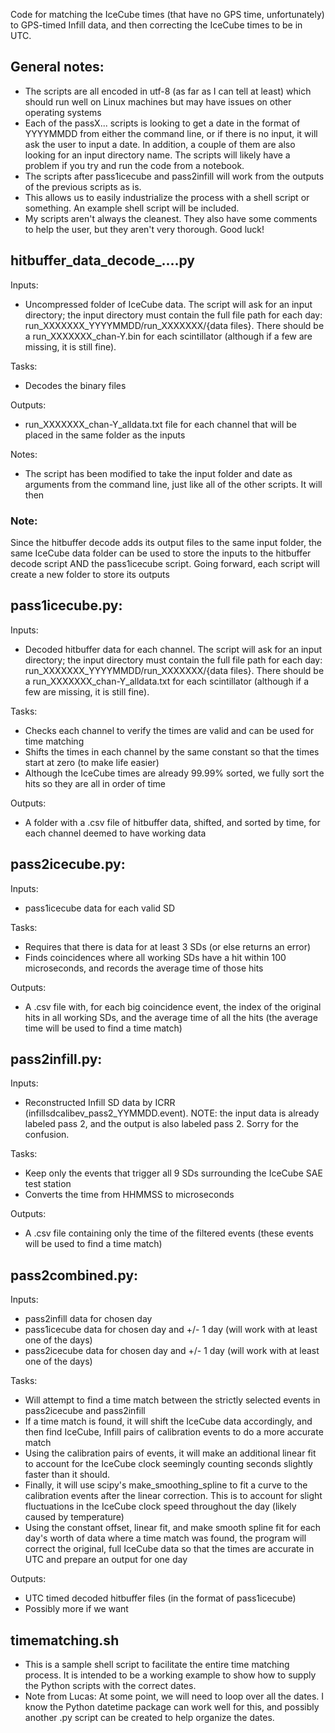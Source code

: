 Code for matching the IceCube times (that have no GPS time, unfortunately) to GPS-timed Infill data, and then correcting the IceCube times to be in UTC.

## General notes:
- The scripts are all encoded in utf-8 (as far as I can tell at least) which should run well on Linux machines but may have issues on other operating systems
- Each of the passX... scripts is looking to get a date in the format of YYYYMMDD from either the command line, or if there is no input, it will ask the user to input a date. In addition, a couple of them are also looking for an input directory name. The scripts will likely have a problem if you try and run the code from a notebook.
- The scripts after pass1icecube and pass2infill will work from the outputs of the previous scripts as is.
- This allows us to easily industrialize the process with a shell script or something. An example shell script will be included.
- My scripts aren't always the cleanest. They also have some comments to help the user, but they aren't very thorough. Good luck!

## hitbuffer_data_decode_....py
Inputs:
- Uncompressed folder of IceCube data. The script will ask for an input directory; the input directory must contain the full file path for each day: run_XXXXXXX_YYYYMMDD/run_XXXXXXX/{data files}. There should be a run_XXXXXXX_chan-Y.bin for each scintillator (although if a few are missing, it is still fine).

Tasks:
- Decodes the binary files
  
Outputs:
- run_XXXXXXX_chan-Y_alldata.txt file for each channel that will be placed in the same folder as the inputs

Notes:
- The script has been modified to take the input folder and date as arguments from the command line, just like all of the other scripts. It will then 

### Note:
Since the hitbuffer decode adds its output files to the same input folder, the same IceCube data folder can be used to store the inputs to the hitbuffer decode script AND the pass1icecube script. Going forward, each script will create a new folder to store its outputs

## pass1icecube.py:
Inputs:
- Decoded hitbuffer data for each channel. The script will ask for an input directory; the input directory must contain the full file path for each day: run_XXXXXXX_YYYYMMDD/run_XXXXXXX/{data files}. There should be a run_XXXXXXX_chan-Y_alldata.txt for each scintillator (although if a few are missing, it is still fine).

  
Tasks:
- Checks each channel to verify the times are valid and can be used for time matching
- Shifts the times in each channel by the same constant so that the times start at zero (to make life easier)
- Although the IceCube times are already 99.99% sorted, we fully sort the hits so they are all in order of time

Outputs:
- A folder with a .csv file of hitbuffer data, shifted, and sorted by time, for each channel deemed to have working data

## pass2icecube.py:
Inputs:
- pass1icecube data for each valid SD

Tasks:
- Requires that there is data for at least 3 SDs (or else returns an error)
- Finds coincidences where all working SDs have a hit within 100 microseconds, and records the average time of those hits
  
Outputs:
- A .csv file with, for each big coincidence event, the index of the original hits in all working SDs, and the average time of all the hits (the average time will be used to find a time match)

## pass2infill.py:
Inputs:
- Reconstructed Infill SD data by ICRR (infillsdcalibev_pass2_YYMMDD.event). NOTE: the input data is already labeled pass 2, and the output is also labeled pass 2. Sorry for the confusion.
  
Tasks:
- Keep only the events that trigger all 9 SDs surrounding the IceCube SAE test station
- Converts the time from HHMMSS to microseconds
  
Outputs:
- A .csv file containing only the time of the filtered events (these events will be used to find a time match)

## pass2combined.py:
Inputs:
- pass2infill data for chosen day
- pass1icecube data for chosen day and +/- 1 day (will work with at least one of the days)
- pass2icecube data for chosen day and +/- 1 day (will work with at least one of the days)
  
Tasks:
- Will attempt to find a time match between the strictly selected events in pass2icecube and pass2infill
- If a time match is found, it will shift the IceCube data accordingly, and then find IceCube, Infill pairs of calibration events to do a more accurate match
- Using the calibration pairs of events, it will make an additional linear fit to account for the IceCube clock seemingly counting seconds slightly faster than it should. 
- Finally, it will use scipy's make_smoothing_spline to fit a curve to the calibration events after the linear correction. This is to account for slight fluctuations in the IceCube clock speed throughout the day (likely caused by temperature)
- Using the constant offset, linear fit, and make smooth spline fit for each day's worth of data where a time match was found, the program will correct the original, full IceCube data so that the times are accurate in UTC and prepare an output for one day
  
Outputs:
- UTC timed decoded hitbuffer files (in the format of pass1icecube)
- Possibly more if we want

## timematching.sh
- This is a sample shell script to facilitate the entire time matching process. It is intended to be a working example to show how to supply the Python scripts with the correct dates.
- Note from Lucas: At some point, we will need to loop over all the dates. I know the Python datetime package can work well for this, and possibly another .py script can be created to help organize the dates.
